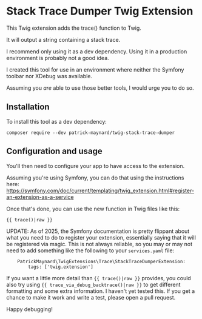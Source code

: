 Stack Trace Dumper Twig Extension
================

This Twig extension adds the trace() function to Twig. 

It will output a string containing a stack trace.

I recommend only using it as a dev dependency. Using it in a production environment is probably not a good idea.

I created this tool for use in an environment where neither the Symfony toolbar nor XDebug was available.

Assuming you *are* able to use those better tools, I would urge you to do so.

## Installation

To install this tool as a dev dependency:

```
composer require --dev patrick-maynard/twig-stack-trace-dumper
```

## Configuration and usage

You'll then need to configure your app to have access to the extension.

Assuming you're using Symfony, you can do that using the instructions here: 
https://symfony.com/doc/current/templating/twig_extension.html#register-an-extension-as-a-service

Once that's done, you can use the new function in Twig files like this:

```
{{ trace()|raw }}
```

UPDATE: As of 2025, the Symfony documentation is pretty flippant about what you need to do to register your extension, essentially saying that it will be registered via magic. This is not always reliable, so you may or may not need to add something like the following to your `services.yaml` file: 

```
    PatrickMaynard\TwigExtensions\Trace\StackTraceDumperExtension:
        tags: ['twig.extension']
```


If you want a little more detail than `{{ trace()|raw }}` provides, you could also try using `{{ trace_via_debug_backtrace()|raw }}` to get different formatting and some extra information. I haven't yet tested this. If you get a chance to make it work and write a test, please open a pull request. 

Happy debugging!

